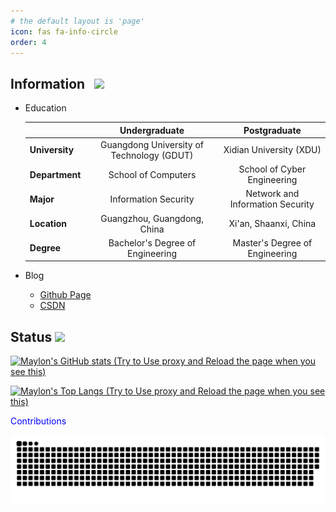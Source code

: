 ```yaml
---
# the default layout is 'page'
icon: fas fa-info-circle
order: 4
---
```


## Information &nbsp; <img src="https://emojis.slackmojis.com/emojis/images/1696534303/70363/doggotypingq.gif?1696534303" width="50">
- Education

  |                | Undergraduate                             | Postgraduate                     |
  | :------------ | :---------------------------------------: | :------------------------------: |
  | **University** | Guangdong University of Technology (GDUT) | Xidian University (XDU) <!--(Exempt from Admission Exam)-->         |
  | **Department** | School of Computers                       | School of Cyber Engineering      |
  | **Major**      | Information Security                      | Network and Information Security |
  | **Location**   | Guangzhou, Guangdong, China               | Xi'an, Shaanxi, China            |
  | **Degree**     | Bachelor's Degree of Engineering          | Master's Degree of Engineering   |

- Blog
  - [Github Page](https://Country-If.github.io)
  - [CSDN](https://blog.csdn.net/weixin_45824303)

## Status <img src="https://emojis.slackmojis.com/emojis/images/1588866973/8934/hellokittydance.gif?1588866973" width="70">
<!-- &hide=stars,commits,prs,issues,contribs -->
<!-- &theme=dark, radical, merko, gruvbox, tokyonight, onedark, cobalt, synthwave, highcontrast, dracula -->
[![Maylon's GitHub stats (Try to Use proxy and Reload the page when you see this)](https://github-readme-stats-three-brown-35.vercel.app/api?username=Country-If&show_icons=true&theme=transparent&include_all_commits=true&hide_border=true)](https://github.com/Country-If)

<!-- ?hide=language1,language2 -->
<!-- &layout=compact -->
[![Maylon's Top Langs (Try to Use proxy and Reload the page when you see this)](https://github-readme-stats-three-brown-35.vercel.app/api/top-langs/?username=Country-If&hide=tcl,xslt,jupyter%20notebook,smarty,tex&theme=transparent&layout=compact&hide_border=true)](https://github.com/Country-If)

<!-- icons: https://rahuldkjain.github.io/gh-profile-readme-generator/ -->

<font color="blue">Contributions</font>

<picture>
  <source media="(prefers-color-scheme: light)" srcset="/assets/svg/github-contribution-grid-snake.svg">
  <source media="(prefers-color-scheme: dark)" srcset="/assets/svg/github-contribution-grid-snake-dark.svg">
  <img alt="github contribution grid snake animation" src="/assets/svg/github-contribution-grid-snake-dark.svg">
</picture>

